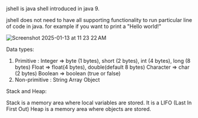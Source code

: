 jshell is java shell introduced in java 9.

jshell does not need to have all supporting functionality to run particular line of code in java. for example if you want to print a "Hello world!"

![Screenshot 2025-01-13 at 11 23 22 AM](https://github.com/user-attachments/assets/b4397928-3a10-49f4-bf19-b1c5c3d6fcb7)

Data types:

1. Primitive : 
Integer => byte (1 bytes), short (2 bytes), int (4 bytes), long (8 bytes)
Float => float(4 bytes), double(default 8 bytes)
Character => char (2 bytes)
Boolean => boolean (true or false)
2. Non-primitive :
String
Array
Object

 
Stack and Heap:

Stack is a memory area where local variables are stored. It is a LIFO (Last In First Out)
Heap is a memory area where objects are stored.